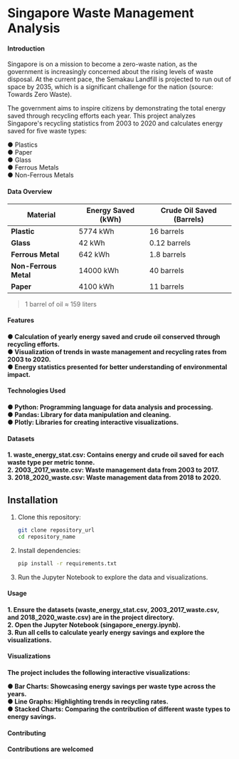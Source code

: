 <h1>Singapore Waste Management Analysis</h1>

<h4>Introduction</h4>
Singapore is on a mission to become a zero-waste nation, as the government is increasingly concerned about the rising levels of waste disposal. At the current pace, the Semakau Landfill is projected to run out of space by 2035, which is a significant challenge for the nation (source: Towards Zero Waste).

The government aims to inspire citizens by demonstrating the total energy saved through recycling efforts each year. This project analyzes Singapore's recycling statistics from 2003 to 2020 and calculates energy saved for five waste types:

● Plastics<br>
● Paper<br>
● Glass<br>
● Ferrous Metals<br>
● Non-Ferrous Metals<br>

<h4>Data Overview</h4>

| Material          | Energy Saved (kWh) | Crude Oil Saved (Barrels) |
|--------------------|--------------------|---------------------------|
| **Plastic**        | 5774 kWh          | 16 barrels                |
| **Glass**          | 42 kWh            | 0.12 barrels              |
| **Ferrous Metal**  | 642 kWh           | 1.8 barrels               |
| **Non-Ferrous Metal** | 14000 kWh      | 40 barrels                |
| **Paper**          | 4100 kWh          | 11 barrels                |

> 1 barrel of oil ≈ 159 liters

<h4>Features<h4>
● Calculation of yearly energy saved and crude oil conserved through recycling efforts.<br>
● Visualization of trends in waste management and recycling rates from 2003 to 2020.<br>
● Energy statistics presented for better understanding of environmental impact.<br>

<h4>Technologies Used<h4>
● Python: Programming language for data analysis and processing.<br>
● Pandas: Library for data manipulation and cleaning.<br>
● Plotly: Libraries for creating interactive visualizations.<br>

<h4>Datasets<h4>
1. waste_energy_stat.csv: Contains energy and crude oil saved for each waste type per metric tonne.<br>
2. 2003_2017_waste.csv: Waste management data from 2003 to 2017.<br>
3. 2018_2020_waste.csv: Waste management data from 2018 to 2020.<br>

## Installation

1. Clone this repository:  

    ```bash
    git clone repository_url
    cd repository_name
    ```

2. Install dependencies:  

    ```bash
    pip install -r requirements.txt
    ```

3. Run the Jupyter Notebook to explore the data and visualizations.


<h4>Usage<h4>
1. Ensure the datasets (waste_energy_stat.csv, 2003_2017_waste.csv, and 2018_2020_waste.csv) are in the project directory.<br>
2. Open the Jupyter Notebook (singapore_energy.ipynb).<br>
3. Run all cells to calculate yearly energy savings and explore the visualizations.<br>

<h4>Visualizations<h4>
The project includes the following interactive visualizations:<br>

● Bar Charts: Showcasing energy savings per waste type across the years.<br>
● Line Graphs: Highlighting trends in recycling rates.<br>
● Stacked Charts: Comparing the contribution of different waste types to energy savings.<br>


<h4>Contributing<h4>
Contributions are welcomed

   


